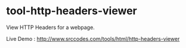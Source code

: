 tool-http-headers-viewer
========================

View HTTP Headers for a webpage.

Live Demo : http://www.srccodes.com/tools/html/http-headers-viewer

